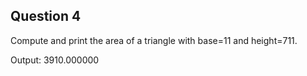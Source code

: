 ## Question 4

Compute and print the area of a triangle with base=11 and height=711.

Output:
3910.000000
